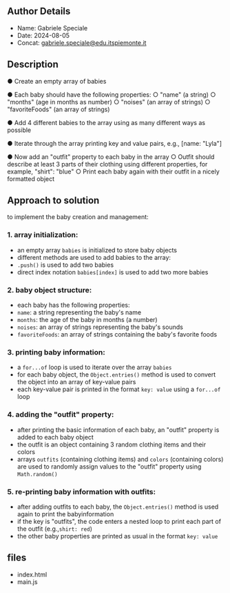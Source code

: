 ## Author Details

* Name: Gabriele Speciale
* Date: 2024-08-05
* Concat: gabriele.speciale@edu.itspiemonte.it



## Description

● Create an empty array of babies
 
● Each baby should have the following properties:
 ○ "name" (a string) 
 ○ "months" (age in months as number) 
 ○ "noises" (an array of strings) 
 ○ "favoriteFoods" (an array of strings) 

● Add 4 different babies to the array using as many different ways as possible

● Iterate through the array printing key and value pairs, e.g., [name: "Lyla"]

● Now add an "outfit" property to each baby in the array
 ○ Outfit should describe at least 3 parts of their clothing using different properties, for
   example, "shirt": "blue"
 ○ Print each baby again with their outfit in a nicely formatted object




## Approach to solution

to implement the baby creation and management:

### 1. **array initialization**:
- an empty array `babies` is initialized to store baby objects
- different methods are used to add babies to the array:
- `.push()` is used to add two babies
- direct index notation `babies[index]` is used to add two more babies

### 2. **baby object structure**:
- each baby has the following properties:
- `name`: a string representing the baby's name
- `months`: the age of the baby in months (a number)
- `noises`: an array of strings representing the baby's sounds
- `favoriteFoods`: an array of strings containing the baby's favorite foods

### 3. **printing baby information**:
- a `for...of` loop is used to iterate over the array `babies`
- for each baby object, the `Object.entries()` method is used to convert the object into an array of key-value pairs
- each key-value pair is printed in the format `key: value` using a `for...of` loop

### 4. **adding the "outfit" property**:
- after printing the basic information of each baby, an "outfit" property is added to each baby object
- the outfit is an object containing 3 random clothing items and their colors
- arrays `outfits` (containing clothing items) and `colors` (containing colors) are used to randomly assign values to the "outfit" property using `Math.random()`

### 5. **re-printing baby information with outfits**:
- after adding outfits to each baby, the `Object.entries()` method is used again to print the babyinformation
- if the key is "outfits", the code enters a nested loop to print each part of the outfit (e.g.,`shirt: red`)
- the other baby properties are printed as usual in the format `key: value`







## files

* index.html
* main.js